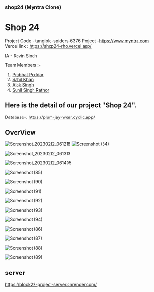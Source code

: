 

### shop24  (Myntra Clone)


# Shop 24

Project Code - tangible-spiders-6376
Project -https://www.myntra.com
Vercel link : https://shop24-rho.vercel.app/

IA - Rovin Singh 

Team Members :-
1. <a href="https://github.com/prabhatpoddar"> Prabhat Poddar</a>
2. <a href="https://github.com/meesahil7"> Sahil Khan</a>
3. <a href="https://github.com/aloki9singh"> Alok Singh</a>
4. <a href="https://github.com/Sunilrath101"> Sunil Singh Rathor</a>
## Here is the detail of our project "Shop 24".

Database-:
https://plum-jay-wear.cyclic.app/




##  OverView

![Screenshot_20230212_061218](https://user-images.githubusercontent.com/98205449/218312280-2320fef5-fed1-4505-ac95-b18f3c75f742.png)
![Screenshot (84)](https://user-images.githubusercontent.com/98205449/218312475-752a6557-c1f1-4edf-9856-5259f681bc81.png)

![Screenshot_20230212_061313](https://user-images.githubusercontent.com/98205449/218312291-3164e43f-3471-46c2-a038-257b8554c9c0.png)


![Screenshot_20230212_061405](https://user-images.githubusercontent.com/98205449/218312297-1f336313-d64a-48f7-a785-5b7b9c2b743c.png)


![Screenshot (85)](https://user-images.githubusercontent.com/98205449/218312328-8537b536-7bcb-4570-815a-1a83e145414b.png)

![Screenshot (90)](https://user-images.githubusercontent.com/98205449/218312348-2da57b5c-0058-4af1-8539-042dadbba7d4.png)


![Screenshot (91)](https://user-images.githubusercontent.com/98205449/218312355-10e49393-f1aa-441a-9ed8-4a2448857ccc.png)

![Screenshot (92)](https://user-images.githubusercontent.com/98205449/218312369-ba4975d7-f797-4797-bf23-03df25c14498.png)

![Screenshot (93)](https://user-images.githubusercontent.com/98205449/218312379-1fdae67e-1099-400d-8743-ba548d0d240d.png)


![Screenshot (94)](https://user-images.githubusercontent.com/98205449/218312382-6d038d5a-0f6d-4ab7-b7d8-e0081fc7cdb1.png)


![Screenshot (86)](https://user-images.githubusercontent.com/98205449/218312397-69b5f769-7398-4471-b9a3-ac8427c14037.png)

![Screenshot (87)](https://user-images.githubusercontent.com/98205449/218312421-4bf45021-ec14-440f-a9e7-a4c4fc74528b.png)

![Screenshot (88)](https://user-images.githubusercontent.com/98205449/218312462-5fcfd9b0-be37-4788-a819-e5397bf8595c.png)

![Screenshot (89)](https://user-images.githubusercontent.com/98205449/218312467-2b8a8b58-16a0-4ee6-b1d4-7bd00f62ca27.png)


## server

https://block22-project-server.onrender.com/
